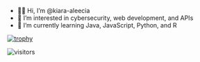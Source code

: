 - 👋🏾 Hi, I’m @kiara-aleecia
- 👀 I’m interested in cybersecurity, web development, and APIs
- 🌱 I’m currently learning Java, JavaScript, Python, and R


[![trophy](https://github-profile-trophy.vercel.app/?username=kiara-aleecia&theme=onedark&rank=-C)](https://github.com/ryo-ma/github-profile-trophy)


![visitors](https://visitor-badge.laobi.icu/badge?page_id=kiara-aleecia.README.md&left_color=green&right_color=blue&left_text=fanclub)
<!---
- 💞️ I’m looking to collaborate on ...
- 📫 How to reach me ...

<!---
kiara-aleecia/kiara-aleecia is a ✨ special ✨ repository because its `README.md` (this file) appears on your GitHub profile.
You can click the Preview link to take a look at your changes.
--->
